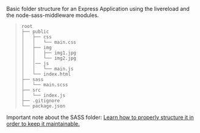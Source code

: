 Basic folder structure for an Express Application using the livereload and the node-sass-middleware modules.

>     root
>     ├── public
>     │   ├── css
>     │   │   └── main.css
>     │   ├── img
>     │   │   ├── img1.jpg
>     │   │   └── img2.jpg
>     │   │── js
>     │   │   └── main.js
>     │   └── index.html
>     ├── sass
>     │   └── main.scss
>     ├── src
>     │   └── index.js
>     ├── .gitignore
>     └── package.json

Important note about the SASS folder: [Learn how to properly structure it in order to keep it maintainable.](http://thesassway.com/beginner/how-to-structure-a-sass-project)
